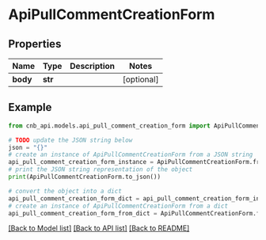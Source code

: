 # ApiPullCommentCreationForm


## Properties

Name | Type | Description | Notes
------------ | ------------- | ------------- | -------------
**body** | **str** |  | [optional] 

## Example

```python
from cnb_api.models.api_pull_comment_creation_form import ApiPullCommentCreationForm

# TODO update the JSON string below
json = "{}"
# create an instance of ApiPullCommentCreationForm from a JSON string
api_pull_comment_creation_form_instance = ApiPullCommentCreationForm.from_json(json)
# print the JSON string representation of the object
print(ApiPullCommentCreationForm.to_json())

# convert the object into a dict
api_pull_comment_creation_form_dict = api_pull_comment_creation_form_instance.to_dict()
# create an instance of ApiPullCommentCreationForm from a dict
api_pull_comment_creation_form_from_dict = ApiPullCommentCreationForm.from_dict(api_pull_comment_creation_form_dict)
```
[[Back to Model list]](../README.md#documentation-for-models) [[Back to API list]](../README.md#documentation-for-api-endpoints) [[Back to README]](../README.md)


